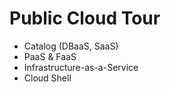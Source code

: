 # Public Cloud Tour

* Catalog \(DBaaS, SaaS\)
* PaaS & FaaS
* Infrastructure-as-a-Service
* Cloud Shell

